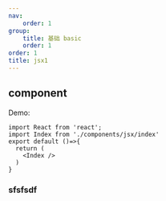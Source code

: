 ```yaml
---
nav:
    order: 1
group:
    title: 基础 basic
    order: 1
order: 1
title: jsx1
---
```

## component 

Demo:

```tsx
import React from 'react';
import Index from './components/jsx/index'
export default ()=>{
  return (
    <Index />
  )
}
```

### sfsfsdf
